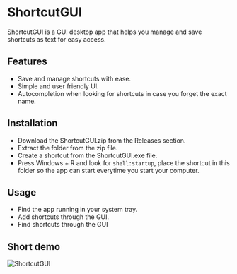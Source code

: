 # ShortcutGUI

ShortcutGUI is a GUI desktop app that helps you manage and save shortcuts as text for easy access.

## Features
- Save and manage shortcuts with ease.
- Simple and user friendly UI.
- Autocompletion when looking for shortcuts in case you forget the exact name.
## Installation
- Download the ShortcutGUI.zip from the Releases section.
- Extract the folder from the zip file.
- Create a shortcut from the ShortcutGUI.exe file.
- Press Windows + R and look for `shell:startup`, place the shortcut in this folder so the app can start everytime you start your computer.
## Usage
- Find the app running in your system tray.
- Add shortcuts through the GUI.
- Find shortcuts through the GUI
## Short demo
![ShortcutGUI](https://r2.fivemanage.com/pub/7t7i9pmtc91x.gif)
